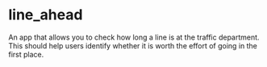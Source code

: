 # line_ahead
An app that allows you to check how long a line is at the traffic department. This should help users identify whether it is worth the effort of going in the first place.
